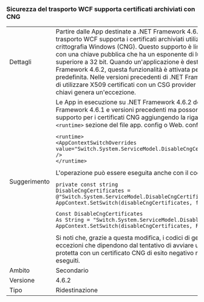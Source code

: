 ### <a name="wcf-transport-security-supports-certificates-stored-using-cng"></a>Sicurezza del trasporto WCF supporta certificati archiviati con CNG

|   |   |
|---|---|
|Dettagli|Partire dalle App destinate a .NET Framework 4.6.2, sicurezza del trasporto WCF supporta i certificati archiviati utilizzando la libreria di crittografia Windows (CNG). Questo supporto è limitato ai certificati con una chiave pubblica che ha un esponente di lunghezza non superiore a 32 bit. Quando un'applicazione è destinata a .NET Framework 4.6.2, questa funzionalità è attivata per impostazione predefinita. Nelle versioni precedenti di .NET Framework, il tentativo di utilizzare X509 certificati con un CSG provider di archiviazione chiavi genera un'eccezione.|
|Suggerimento|Le App in esecuzione su .NET Framework 4.6.2 destina .NET Framework 4.6.1 e versioni precedenti ma possono abilitare il supporto per i certificati CNG aggiungendo la riga seguente al <code>&lt;runtime&gt;</code> sezione del file app. config o Web. config:<pre><code class="language-xml">&lt;runtime&gt;&#13;&#10;&lt;AppContextSwitchOverrides value=&quot;Switch.System.ServiceModel.DisableCngCertificates=false&quot; /&gt;&#13;&#10;&lt;/runtime&gt;&#13;&#10;</code></pre>L'operazione può essere eseguita anche con il codice seguente:<pre><code class="language-cs">private const string DisableCngCertificates = @&quot;Switch.System.ServiceModel.DisableCngCertificate&quot;;&#13;&#10;AppContext.SetSwitch(disableCngCertificates, false);&#13;&#10;</code></pre><pre><code class="language-vb">Const DisableCngCertificates As String = &quot;Switch.System.ServiceModel.DisableCngCertificates&quot;&#13;&#10;AppContext.SetSwitch(disableCngCertificates, False)&#13;&#10;</code></pre>Si noti che, grazie a questa modifica, i codici di gestione delle eccezioni che dipendono dal tentativo di avviare una comunicazione protetta con un certificato CNG di esito negativo non verranno più eseguiti.|
|Ambito|Secondario|
|Versione|4.6.2|
|Tipo|Ridestinazione|

